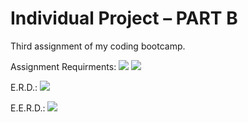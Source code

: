 # Individual Project – PART B
 Third assignment of my coding bootcamp.

Assignment Requirments:
![](https://github.com/Yourwash/Individual-Project---PART-B/blob/main/IndividualProject_PART_%CE%92_page-0001.jpg)
![](https://github.com/Yourwash/Individual-Project---PART-B/blob/main/IndividualProject_PART_%CE%92_page-0002.jpg)

E.R.D.:
![](https://github.com/Yourwash/Individual-Project---PART-B/blob/main/E.R.D.%20for%20Individual%20Project%20%E2%80%93%20PART%20B.jpg)

E.E.R.D.:
![](https://github.com/Yourwash/Individual-Project---PART-B/blob/main/E.E.R.D.%20for%20Individual%20Project%20%E2%80%93%20PART%20B.jpg)